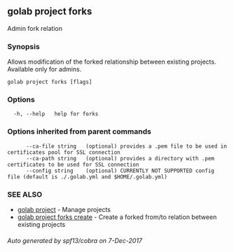 ## golab project forks

Admin fork relation

### Synopsis


Allows modification of the forked relationship between existing projects. Available only for admins.

```
golab project forks [flags]
```

### Options

```
  -h, --help   help for forks
```

### Options inherited from parent commands

```
      --ca-file string   (optional) provides a .pem file to be used in certificates pool for SSL connection
      --ca-path string   (optional) provides a directory with .pem certificates to be used for SSL connection
      --config string    (optional) CURRENTLY NOT SUPPORTED config file (default is ./.golab.yml and $HOME/.golab.yml)
```

### SEE ALSO
* [golab project](golab_project.md)	 - Manage projects
* [golab project forks create](golab_project_forks_create.md)	 - Create a forked from/to relation between existing projects

###### Auto generated by spf13/cobra on 7-Dec-2017
